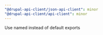 ```yaml
---
"@drupal-api-client/json-api-client": minor
"@drupal-api-client/api-client": minor
---
```


Use named instead of default exports
